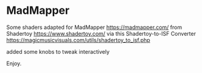 # MadMapper
Some shaders adapted for MadMapper https://madmapper.com/
from Shadertoy https://www.shadertoy.com/
via this Shadertoy-to-ISF Converter https://magicmusicvisuals.com/utils/shadertoy_to_isf.php

added some knobs to tweak interactively

Enjoy.
